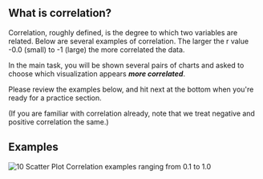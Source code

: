 ## What is correlation?
Correlation, roughly defined, is the degree to which two variables are related.
Below are several examples of correlation. The larger the r value -0.0 (small) to -1 (large) the more correlated the data. 

In the main task, you will be shown several pairs of charts and asked to choose which visualization appears ***more correlated***.

Please review the examples below, and hit next at the bottom when you're ready for a practice section.

(If you are familiar with correlation already, note that we treat negative and positive correlation the same.)

## Examples
![10 Scatter Plot Correlation examples ranging from 0.1 to 1.0](./assets/redblueheatmap.png)